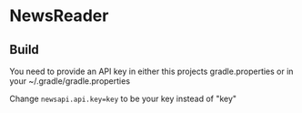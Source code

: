 # NewsReader
## Build
You need to provide an API key in either this projects gradle.properties or in your ~/.gradle/gradle.properties

Change `newsapi.api.key=key` to be your key instead of "key"